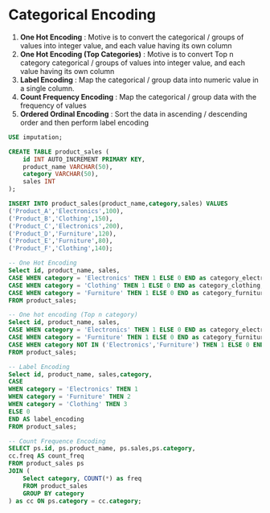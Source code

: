 # Categorical Encoding

1. **One Hot Encoding** : Motive is to convert the categorical / groups of values into integer value, and each value having its own column
2. **One Hot Encoding (Top Categories)** : Motive is to convert Top n category  categorical / groups of values into integer value, and each value having its own column
3. **Label Encoding** : Map the categorical / group data into numeric value in a single column.
4. **Count Frequency Encoding** : Map the categorical / group data with the frequency of values
5. **Ordered Ordinal Encoding** : Sort the data in ascending / descending order and then perform label encoding



```sql
USE imputation;
```

```sql
CREATE TABLE product_sales (
    id INT AUTO_INCREMENT PRIMARY KEY,
    product_name VARCHAR(50),
    category VARCHAR(50),
    sales INT
);

INSERT INTO product_sales(product_name,category,sales) VALUES
('Product_A','Electronics',100),
('Product_B','Clothing',150),
('Product_C','Electronics',200),
('Product_D','Furniture',120),
('Product_E','Furniture',80),
('Product_F','Clothing',140);
```

```sql
-- One Hot Encoding
Select id, product_name, sales,
CASE WHEN category = 'Electronics' THEN 1 ELSE 0 END as category_electronics,
CASE WHEN category = 'Clothing' THEN 1 ELSE 0 END as category_clothing,
CASE WHEN category = 'Furniture' THEN 1 ELSE 0 END as category_furniture
FROM product_sales;
```

```sql
-- One hot encoding (Top n category)
Select id, product_name, sales,
CASE WHEN category = 'Electronics' THEN 1 ELSE 0 END as category_electronics,
CASE WHEN category = 'Furniture' THEN 1 ELSE 0 END as category_furniture,
CASE WHEN category NOT IN ('Electronics','Furniture') THEN 1 ELSE 0 END as category_other
FROM product_sales;
```

```sql
-- Label Encoding
Select id, product_name, sales,category,
CASE
WHEN category = 'Electronics' THEN 1
WHEN category = 'Furniture' THEN 2
WHEN category = 'Clothing' THEN 3
ELSE 0 
END AS label_encoding
FROM product_sales;
```

```sql
-- Count Frequence Encoding
SELECT ps.id, ps.product_name, ps.sales,ps.category,
cc.freq AS count_freq
FROM product_sales ps
JOIN (
    Select category, COUNT(*) as freq
    FROM product_sales
    GROUP BY category
) as cc ON ps.category = cc.category;
```

